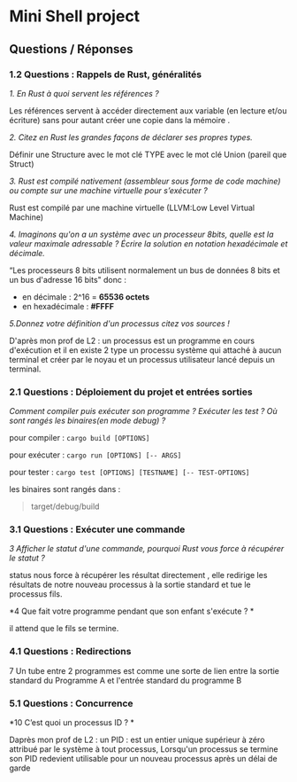 # Mini Shell project 

## Questions / Réponses

### 1.2 Questions : Rappels de Rust, généralités 

*1. En Rust à quoi servent les références ?*

Les références servent à accéder directement aux variable (en lecture et/ou écriture) sans pour autant créer une copie dans la mémoire .

*2. Citez en Rust les grandes façons de déclarer ses propres types.*

Définir une Structure
avec le mot clé TYPE
avec le mot clé Union (pareil que Struct)

*3. Rust est compilé nativement (assembleur sous forme de code machine) ou compte sur une machine virtuelle pour s’exécuter ?*

Rust est compilé par une machine virtuelle (LLVM:Low Level Virtual Machine)

*4. Imaginons qu'on a un système avec un processeur 8bits, quelle est la valeur maximale adressable ? Écrire la solution en notation hexadécimale et décimale.*

“Les processeurs 8 bits utilisent normalement un bus de données 8 bits et un bus d'adresse 16 bits"  donc :

 - en décimale : 2^16 = **65536 octets**
 - en hexadécimale : **#FFFF**

*5.Donnez votre définition d'un processus citez vos sources !*

D'après mon prof de L2 :
un processus est un programme en cours d'exécution et il en existe 2 type un processu système qui attaché à aucun terminal et créer par le noyau
et un processus utilisateur lancé depuis un terminal.


### 2.1 Questions : Déploiement du projet et entrées sorties

*Comment compiler puis exécuter son programme ? Exécuter les test ? Où sont rangés les binaires(en mode debug) ?*

pour compiler : `cargo build [OPTIONS]`

pour exécuter : `cargo run [OPTIONS] [-- ARGS]`

pour tester : `cargo test [OPTIONS] [TESTNAME] [-- TEST-OPTIONS]`

les binaires sont rangés dans :
>target/debug/build

### 3.1 Questions : Exécuter une commande

*3    Afficher le statut d'une commande, pourquoi Rust vous force à récupérer le statut ?*

status nous force à récupérer les résultat directement , elle redirige les résultats de notre nouveau processus à la sortie standard et tue le processus fils.

*4    Que fait votre programme pendant que son enfant s'exécute ? *

il attend que le fils se termine.

### 4.1 Questions : Redirections 

7    Un tube entre 2 programmes est comme une sorte de lien entre la sortie standard du  Programme A et l'entrée standard du programme B

### 5.1 Questions : Concurrence 

*10   C’est quoi un processus ID ? *

 Daprès mon prof de L2 :
 un PID : est un entier unique supérieur à zéro attribué par le système à tout processus, Lorsqu'un processus se termine son PID redevient utilisable pour un nouveau processus après un délai de garde

